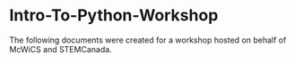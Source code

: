 # Intro-To-Python-Workshop
The following documents were created for a workshop hosted on behalf of McWiCS and STEMCanada. 
